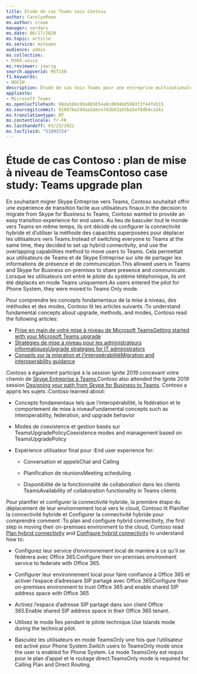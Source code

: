 ```yaml
---
title: Étude de cas Teams voix Contoso
author: CarolynRowe
ms.author: crowe
manager: serdars
ms.date: 06/17/2020
ms.topic: article
ms.service: msteams
audience: admin
ms.collection:
- M365-voice
ms.reviewer: jowrig
search.appverid: MET150
f1.keywords:
- NOCSH
description: Étude de cas Voix Teams pour une entreprise multinationale
appliesto:
- Microsoft Teams
ms.openlocfilehash: b0da56bc0da083654a0cd694bd5983f2fe4fe515
ms.sourcegitcommit: 01087be29daa3abce7d3b03a55ba5ef8db4ca161
ms.translationtype: MT
ms.contentlocale: fr-FR
ms.lasthandoff: 03/23/2021
ms.locfileid: "51093724"
---
```

# <a name="contoso-case-study-teams-upgrade-plan"></a><span data-ttu-id="13101-103">Étude de cas Contoso : plan de mise à niveau de Teams</span><span class="sxs-lookup"><span data-stu-id="13101-103">Contoso case study: Teams upgrade plan</span></span>

<span data-ttu-id="13101-104">En souhaitant migrer Skype Entreprise vers Teams, Contoso souhaitait offrir une expérience de transition facile aux utilisateurs finaux.</span><span class="sxs-lookup"><span data-stu-id="13101-104">In the decision to migrate from Skype for Business to Teams, Contoso wanted to provide an easy transition experience for end users.</span></span> <span data-ttu-id="13101-105">Au lieu de basculer tout le monde vers Teams en même temps, ils ont décidé de configurer la connectivité hybride et d’utiliser la méthode des capacités superposées pour déplacer les utilisateurs vers Teams.</span><span class="sxs-lookup"><span data-stu-id="13101-105">Instead of switching everyone to Teams at the same time, they decided to set up hybrid connectivity, and use the overlapping capabilities method to move users to Teams.</span></span> <span data-ttu-id="13101-106">Cela permettait aux utilisateurs de Teams et de Skype Entreprise sur site de partager les informations de présence et de communication.</span><span class="sxs-lookup"><span data-stu-id="13101-106">This allowed users in Teams and Skype for Business on-premises to share presence and communicate.</span></span> <span data-ttu-id="13101-107">Lorsque les utilisateurs ont entré le pilote du système téléphonique, ils ont été déplacés en mode Teams uniquement.</span><span class="sxs-lookup"><span data-stu-id="13101-107">As users entered the pilot for Phone System, they were moved to Teams Only mode.</span></span>

<span data-ttu-id="13101-108">Pour comprendre les concepts fondamentaux de la mise à niveau, des méthodes et des modes, Contoso lit les articles suivants :</span><span class="sxs-lookup"><span data-stu-id="13101-108">To understand fundamental concepts about upgrade, methods, and modes, Contoso read the following articles:</span></span>

- [<span data-ttu-id="13101-109">Prise en main de votre mise à niveau de Microsoft Teams</span><span class="sxs-lookup"><span data-stu-id="13101-109">Getting started with your Microsoft Teams upgrade</span></span>](upgrade-start-here.md)
- [<span data-ttu-id="13101-110">Stratégies de mise à niveau pour les administrateurs informatiques</span><span class="sxs-lookup"><span data-stu-id="13101-110">Upgrade strategies for IT administrators</span></span>](upgrade-to-teams-on-prem-implement.md) 
- [<span data-ttu-id="13101-111">Conseils sur la migration et l’interopérabilité</span><span class="sxs-lookup"><span data-stu-id="13101-111">Migration and interoperability guidance</span></span>](migration-interop-guidance-for-teams-with-skype.md)
 
<span data-ttu-id="13101-112">Contoso a également participé à la session Ignite 2019 concevant votre chemin de [Skype Entreprise à Teams.](https://myignite.techcommunity.microsoft.com/sessions/81820?source=sessions)</span><span class="sxs-lookup"><span data-stu-id="13101-112">Contoso also attended the Ignite 2019 session [Designing your path from Skype for Business to Teams](https://myignite.techcommunity.microsoft.com/sessions/81820?source=sessions).</span></span> <span data-ttu-id="13101-113">Contoso a appris les sujets :</span><span class="sxs-lookup"><span data-stu-id="13101-113">Contoso learned about:</span></span>

- <span data-ttu-id="13101-114">Concepts fondamentaux tels que l’interopérabilité, la fédération et le comportement de mise à niveau</span><span class="sxs-lookup"><span data-stu-id="13101-114">Fundamental concepts such as interoperability, federation, and upgrade behavior</span></span> 

- <span data-ttu-id="13101-115">Modes de coexistence et gestion basés sur TeamsUpgradePolicy</span><span class="sxs-lookup"><span data-stu-id="13101-115">Coexistence modes and management based on TeamsUpgradePolicy</span></span> 

- <span data-ttu-id="13101-116">Expérience utilisateur final pour :</span><span class="sxs-lookup"><span data-stu-id="13101-116">End user experience for:</span></span> 

  - <span data-ttu-id="13101-117">Conversation et appels</span><span class="sxs-lookup"><span data-stu-id="13101-117">Chat and Calling</span></span> 

  - <span data-ttu-id="13101-118">Planification de réunions</span><span class="sxs-lookup"><span data-stu-id="13101-118">Meeting scheduling</span></span> 

  - <span data-ttu-id="13101-119">Disponibilité de la fonctionnalité de collaboration dans les clients Teams</span><span class="sxs-lookup"><span data-stu-id="13101-119">Availability of collaboration functionality in Teams clients</span></span> 

<span data-ttu-id="13101-120">Pour planifier et configurer la connectivité hybride, la première étape du déplacement de leur [](/SkypeForBusiness/hybrid/plan-hybrid-connectivity) environnement local [](/SkypeForBusiness/hybrid/configure-hybrid-connectivity) vers le cloud, Contoso lit Planifier la connectivité hybride et Configurer la connectivité hybride pour comprendre comment :</span><span class="sxs-lookup"><span data-stu-id="13101-120">To plan and configure hybrid connectivity, the first step in moving their on-premises environment to the cloud, Contoso read [Plan hybrid connectivity](/SkypeForBusiness/hybrid/plan-hybrid-connectivity) and [Configure hybrid connectivity](/SkypeForBusiness/hybrid/configure-hybrid-connectivity) to understand how to:</span></span> 

  - <span data-ttu-id="13101-121">Configurez leur service d’environnement local de manière à ce qu’il se fédérera avec Office 365.</span><span class="sxs-lookup"><span data-stu-id="13101-121">Configure their on-premises environment service to federate with Office 365.</span></span> 

  - <span data-ttu-id="13101-122">Configurer leur environnement local pour faire confiance à Office 365 et activer l’espace d’adressare SIP partagé avec Office 365</span><span class="sxs-lookup"><span data-stu-id="13101-122">Configure their on-premises environment to trust Office 365 and enable shared SIP address space with Office 365</span></span> 

  - <span data-ttu-id="13101-123">Activez l’espace d’adresse SIP partagé dans son client Office 365.</span><span class="sxs-lookup"><span data-stu-id="13101-123">Enable shared SIP address space in their Office 365 tenant.</span></span>

  - <span data-ttu-id="13101-124">Utilisez le mode Îles pendant le pilote technique.</span><span class="sxs-lookup"><span data-stu-id="13101-124">Use Islands mode during the technical pilot.</span></span>

  - <span data-ttu-id="13101-125">Basculez les utilisateurs en mode TeamsOnly une fois que l’utilisateur est activé pour Phone System.</span><span class="sxs-lookup"><span data-stu-id="13101-125">Switch users to TeamsOnly mode once the user is enabled for Phone System.</span></span> <span data-ttu-id="13101-126">Le mode TeamsOnly est requis pour le plan d’appel et le routage direct.</span><span class="sxs-lookup"><span data-stu-id="13101-126">TeamsOnly mode is required for  Calling Plan and Direct Routing.</span></span>